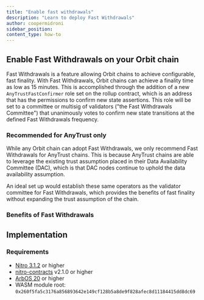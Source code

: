 ```yaml
---
title: "Enable fast withdrawals"
description: "Learn to deploy Fast Withdrawals"
author: coopermidroni
sidebar_position: 
content_type: how-to
---
```


## Enable Fast Withdrawals on your Orbit chain
Fast Withdrawals is a feature allowing Orbit chains to achieve configurable, fast finality. With Fast Withdrawals, Orbit chains can achieve a finality time as low as 15 minutes. This is accomplished through the addition of a new `AnyTrustFastConfirmer` role set on the rollup contract, which is an address that has the permissions to confirm new state assertions. This role will be set to a committee or multisig of validators ("the Fast Withdrawals Committee") that unanimously votes to confirm new state transitions at the defined Fast Withdrawals frequency.  

### Recommended for AnyTrust only
While any Orbit chain can adopt Fast Withdrawals, we only recommend Fast Withdrawals for AnyTrust chains. This is because AnyTrust chains are able to leverage the existing trust assumption placed in their Data Availability Committee (DAC), which is that DAC nodes continue to uphold the data availability assumption. 

An ideal set up would establish these same operators as the validator committee for Fast Withdrawals, which provides the benefits of fast finality without expanding the trust assumption of the chain. 

### Benefits of Fast Withdrawals

## Implementation
### Requirements
- [Nitro 3.1.2](https://github.com/OffchainLabs/nitro/releases/tag/v3.1.2) or higher
- [nitro-contracts](https://github.com/OffchainLabs/nitro-contracts/releases/tag/v2.1.0) v2.1.0 or higher
- [ArbOS 20](https://docs.arbitrum.io/run-arbitrum-node/arbos-releases/arbos20) or higher
- WASM module root: `0x260f5fa5c3176a856893642e149cf128b5a8de9f828afec8d11184415dd8dc69`


